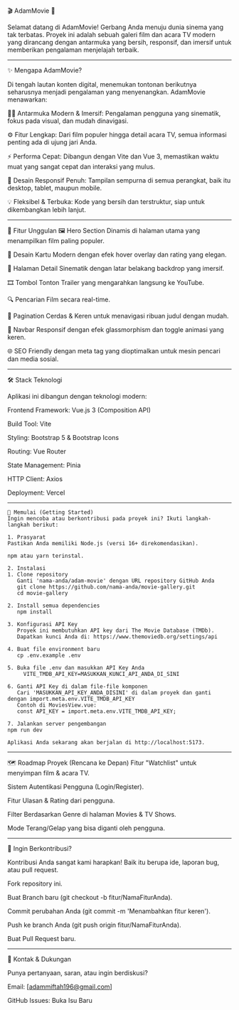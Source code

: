 🎬 AdamMovie 🍿

Selamat datang di AdamMovie! Gerbang Anda menuju dunia sinema yang tak terbatas. Proyek ini adalah sebuah galeri film dan acara TV modern yang dirancang dengan antarmuka yang bersih, responsif, dan imersif untuk memberikan pengalaman menjelajah terbaik.

---
✨ Mengapa AdamMovie?

Di tengah lautan konten digital, menemukan tontonan berikutnya seharusnya menjadi pengalaman yang menyenangkan. AdamMovie menawarkan:

🧑‍💻 Antarmuka Modern & Imersif: Pengalaman pengguna yang sinematik, fokus pada visual, dan mudah dinavigasi.

⚙️ Fitur Lengkap: Dari film populer hingga detail acara TV, semua informasi penting ada di ujung jari Anda.

⚡ Performa Cepat: Dibangun dengan Vite dan Vue 3, memastikan waktu muat yang sangat cepat dan interaksi yang mulus.

📱 Desain Responsif Penuh: Tampilan sempurna di semua perangkat, baik itu desktop, tablet, maupun mobile.

💡 Fleksibel & Terbuka: Kode yang bersih dan terstruktur, siap untuk dikembangkan lebih lanjut.

---
🎯 Fitur Unggulan
🖼️ Hero Section Dinamis di halaman utama yang menampilkan film paling populer.

📇 Desain Kartu Modern dengan efek hover overlay dan rating yang elegan.

📄 Halaman Detail Sinematik dengan latar belakang backdrop yang imersif.

🎞️ Tombol Tonton Trailer yang mengarahkan langsung ke YouTube.

🔍 Pencarian Film secara real-time.

🔢 Pagination Cerdas & Keren untuk menavigasi ribuan judul dengan mudah.

📱 Navbar Responsif dengan efek glassmorphism dan toggle animasi yang keren.

🌐 SEO Friendly dengan meta tag yang dioptimalkan untuk mesin pencari dan media sosial.

---
🛠️ Stack Teknologi

Aplikasi ini dibangun dengan teknologi modern:

Frontend Framework: Vue.js 3 (Composition API)

Build Tool: Vite

Styling: Bootstrap 5 & Bootstrap Icons

Routing: Vue Router

State Management: Pinia

HTTP Client: Axios

Deployment: Vercel

---
```
🚀 Memulai (Getting Started)
Ingin mencoba atau berkontribusi pada proyek ini? Ikuti langkah-langkah berikut:

1. Prasyarat
Pastikan Anda memiliki Node.js (versi 16+ direkomendasikan).

npm atau yarn terinstal.

2. Instalasi
1. Clone repository
   Ganti 'nama-anda/adam-movie' dengan URL repository GitHub Anda
   git clone https://github.com/nama-anda/movie-gallery.git
   cd movie-gallery

2. Install semua dependencies
   npm install

3. Konfigurasi API Key
   Proyek ini membutuhkan API key dari The Movie Database (TMDb).
   Dapatkan kunci Anda di: https://www.themoviedb.org/settings/api

4. Buat file environment baru
   cp .env.example .env

5. Buka file .env dan masukkan API Key Anda
     VITE_TMDB_API_KEY=MASUKKAN_KUNCI_API_ANDA_DI_SINI

6. Ganti API Key di dalam file-file komponen
   Cari 'MASUKKAN_API_KEY_ANDA_DISINI' di dalam proyek dan ganti dengan import.meta.env.VITE_TMDB_API_KEY
   Contoh di MoviesView.vue:
   const API_KEY = import.meta.env.VITE_TMDB_API_KEY;

7. Jalankan server pengembangan
npm run dev

Aplikasi Anda sekarang akan berjalan di http://localhost:5173.
```

---
🗺️ Roadmap Proyek (Rencana ke Depan)
Fitur "Watchlist" untuk menyimpan film & acara TV.

Sistem Autentikasi Pengguna (Login/Register).

Fitur Ulasan & Rating dari pengguna.

Filter Berdasarkan Genre di halaman Movies & TV Shows.

Mode Terang/Gelap yang bisa diganti oleh pengguna.

---
🤝 Ingin Berkontribusi?

Kontribusi Anda sangat kami harapkan! Baik itu berupa ide, laporan bug, atau pull request.

Fork repository ini.

Buat Branch baru (git checkout -b fitur/NamaFiturAnda).

Commit perubahan Anda (git commit -m 'Menambahkan fitur keren').

Push ke branch Anda (git push origin fitur/NamaFiturAnda).

Buat Pull Request baru.

---
💌 Kontak & Dukungan

Punya pertanyaan, saran, atau ingin berdiskusi?

Email: [adammiftah196@gmail.com]

GitHub Issues: Buka Isu Baru
